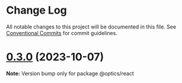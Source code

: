 # Change Log

All notable changes to this project will be documented in this file.
See [Conventional Commits](https://conventionalcommits.org) for commit guidelines.

# [0.3.0](https://github.com-private/TSOptics/optics/compare/v0.3.0-alpha.0...v0.3.0) (2023-10-07)

**Note:** Version bump only for package @optics/react
